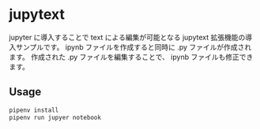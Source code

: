 # jupytext

jupyter に導入することで text による編集が可能となる jupytext 拡張機能の導入サンプルです。
ipynb ファイルを作成すると同時に .py ファイルが作成されます。
作成された .py ファイルを編集することで、 ipynb ファイルも修正できます。

## Usage

```sh
pipenv install
pipenv run jupyer notebook
```

